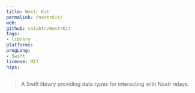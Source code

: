```yaml
---
title: Nostr Kit
permalink: /nostrKit/
web: 
github: cnixbtc/NostrKit
tags:
- library
platforms: 
progLang: 
- Swift
license: MIT
nips:
---
```


> A Swift library providing data types for interacting with Nostr relays.

